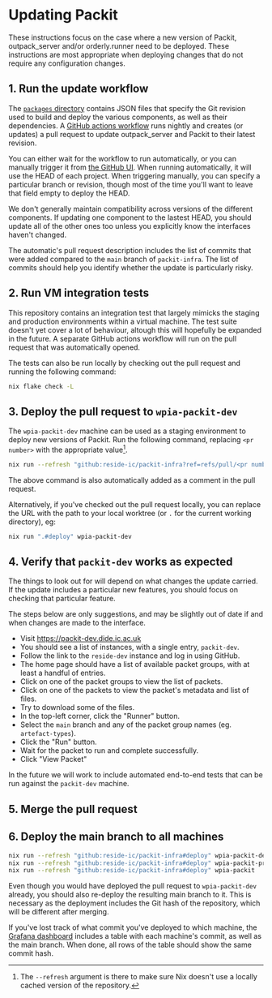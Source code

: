 # Updating Packit

These instructions focus on the case where a new version of Packit,
outpack_server and/or orderly.runner need to be deployed. These instructions
are most appropriate when deploying changes that do not require any
configuration changes.

## 1. Run the update workflow

The [`packages` directory](../packages) contains JSON files that specify the
Git revision used to build and deploy the various components, as well as their
dependencies. A [GitHub actions workflow](../.github/workflows/update.yaml)
runs nightly and creates (or updates) a pull request to update outpack_server
and Packit to their latest revision.

You can either wait for the workflow to run automatically, or you can manually
trigger it from [the GitHub UI][github-trigger]. When running automatically, it
will use the HEAD of each project. When triggering manually, you can specify a
particular branch or revision, though most of the time you'll want to leave
that field empty to deploy the HEAD.

We don't generally maintain compatibility across versions of the different
components. If updating one component to the lastest HEAD, you should update
all of the other ones too unless you explicitly know the interfaces haven't
changed.

[github-trigger]: https://github.com/reside-ic/packit-infra/actions/workflows/update.yaml

The automatic's pull request description includes the list of commits that were
added compared to the `main` branch of `packit-infra`. The list of commits
should help you identify whether the update is particularly risky.

## 2. Run VM integration tests

This repository contains an integration test that largely mimicks the staging
and production environments within a virtual machine. The test suite doesn't
yet cover a lot of behaviour, altough this will hopefully be expanded in the
future. A separate GitHub actions workflow will run on the pull request that
was automatically opened.

The tests can also be run locally by checking out the pull request and running
the following command:

```sh
nix flake check -L
```

## 3. Deploy the pull request to `wpia-packit-dev`

The `wpia-packit-dev` machine can be used as a staging environment to deploy
new versions of Packit. Run the following command, replacing `<pr number>` with
the appropriate value[^refresh].

[^refresh]: The `--refresh` argument is there to make sure Nix doesn't use a
    locally cached version of the repository.

```sh
nix run --refresh "github:reside-ic/packit-infra?ref=refs/pull/<pr number>/merge#deploy" wpia-packit-dev
```

The above command is also automatically added as a comment in the pull request.

Alternatively, if you've checked out the pull request locally, you can replace
the URL with the path to your local worktree (or `.` for the current working
directory), eg:

```sh
nix run ".#deploy" wpia-packit-dev
```

## 4. Verify that `packit-dev` works as expected

The things to look out for will depend on what changes the update carried. If
the update includes a particular new features, you should focus on checking
that particular feature.

The steps below are only suggestions, and may be slightly out of date if and
when changes are made to the interface.

- Visit <https://packit-dev.dide.ic.ac.uk>
- You should see a list of instances, with a single entry, `packit-dev`.
- Follow the link to the `reside-dev` instance and log in using GitHub.
- The home page should have a list of available packet groups, with at least a handful of entries.
- Click on one of the packet groups to view the list of packets.
- Click on one of the packets to view the packet's metadata and list of files.
- Try to download some of the files.
- In the top-left corner, click the "Runner" button.
- Select the `main` branch and any of the packet group names (eg. `artefact-types`).
- Click the "Run" button.
- Wait for the packet to run and complete successfully.
- Click "View Packet"

In the future we will work to include automated end-to-end tests that can be
run against the `packit-dev` machine.

## 5. Merge the pull request

## 6. Deploy the main branch to all machines

```sh
nix run --refresh "github:reside-ic/packit-infra#deploy" wpia-packit-dev
nix run --refresh "github:reside-ic/packit-infra#deploy" wpia-packit-private
nix run --refresh "github:reside-ic/packit-infra#deploy" wpia-packit
```

Even though you would have deployed the pull request to `wpia-packit-dev`
already, you should also re-deploy the resulting main branch to it. This is
necessary as the deployment includes the Git hash of the repository, which will
be different after merging.

If you've lost track of what commit you've deployed to which machine, the
[Grafana dashboard][grafana] includes a table with each machine's commit, as
well as the main branch. When done, all rows of the table should show the same
commit hash.

[grafana]: https://bots.dide.ic.ac.uk/grafana/d/ec3e9e02-b051-4bf6-a995-3d4274e702fe/outpack
